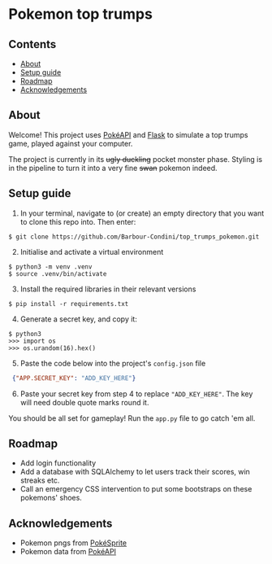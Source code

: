 # Pokemon top trumps

## Contents
- [About](#about)
- [Setup guide](#setup-guide)
- [Roadmap](#roadmap)
- [Acknowledgements](#acknowledgements)

## About

Welcome! This project uses [PokéAPI](https://pokeapi.co/) and [Flask](https://flask.palletsprojects.com/en/2.3.x/) to simulate a top trumps game, played against your computer.

The project is currently in its ~~ugly duckling~~ pocket monster phase. Styling is in the pipeline to turn it into a very fine ~~swan~~ pokemon indeed.

## Setup guide

1. In your terminal, navigate to (or create) an empty directory that you want to clone this repo into. Then enter:
```
$ git clone https://github.com/Barbour-Condini/top_trumps_pokemon.git
```

2. Initialise and activate a virtual environment 
```
$ python3 -m venv .venv
$ source .venv/bin/activate
```

3.  Install the required libraries in their relevant versions
```
$ pip install -r requirements.txt
```

4. Generate a secret key, and copy it:

```
$ python3
>>> import os
>>> os.urandom(16).hex()
```

5. Paste the code below into the project's `config.json` file
```json
 {"APP.SECRET_KEY": "ADD_KEY_HERE"}
```

6. Paste your secret key from step 4 to replace `"ADD_KEY_HERE"`. The key will need double quote marks round it.



You should be all set for gameplay! Run the `app.py` file to go catch 'em all.


## Roadmap
- Add login functionality 
- Add a database with SQLAlchemy to let users track their scores, win streaks etc.
- Call an emergency CSS intervention to put some bootstraps on these pokemons' shoes.


## Acknowledgements

- Pokemon pngs from [PokéSprite](https://msikma.github.io/pokesprite/)
- Pokemon data from [PokéAPI](https://pokeapi.co)
